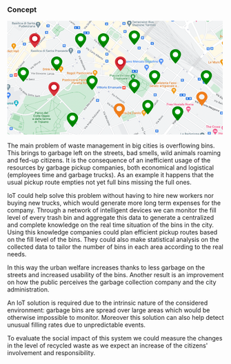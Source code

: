 ### Concept

<img src="../../img/concept.png" width="500">

The main problem of waste management in big cities is overflowing bins. This brings to garbage left on the streets, bad smells, wild animals roaming and fed-up citizens. It is the consequence of an inefficient usage of the resources by garbage pickup companies, both economical and logistical (employees time and garbage trucks). As an example it happens that the usual pickup route empties not yet full bins missing the full ones.

IoT could help solve this problem without having to hire new workers nor buying new trucks, which would generate more long term expenses for the company. Through a network of intelligent devices we can monitor the fill level of every trash bin and aggregate this data to generate a centralized and complete knowledge on the real time situation of the bins in the city.
Using this knowledge companies could plan efficient pickup routes based on the fill level of the bins. They could also make statistical analysis on the collected data to tailor the number of bins in each area according to the real needs.

In this way the urban welfare increases thanks to less garbage on the streets and increased usability of the bins. Another result is an improvement on how the public perceives the garbage collection company and the city administration.

An IoT solution is required due to the intrinsic nature of the considered environment: garbage bins are spread over large areas which would be otherwise impossible to monitor. Moreover this solution can also help detect unusual filling rates due to unpredictable events.

To evaluate the social impact of this system we could measure the changes in the level of recycled waste as we expect an increase of the citizens' involvement and responsibility.
